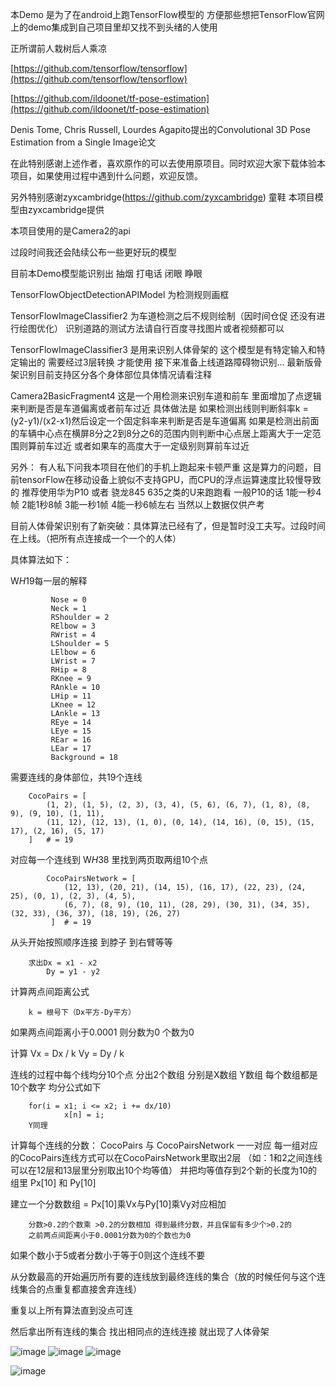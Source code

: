 ﻿本Demo 是为了在android上跑TensorFlow模型的
方便那些想把TensorFlow官网上的demo集成到自己项目里却又找不到头绪的人使用

正所谓前人栽树后人乘凉

[https://github.com/tensorflow/tensorflow](https://github.com/tensorflow/tensorflow)

[https://github.com/ildoonet/tf-pose-estimation](https://github.com/ildoonet/tf-pose-estimation)

Denis Tome, Chris Russell, Lourdes Agapito提出的Convolutional 3D Pose Estimation from a Single Image论文

在此特别感谢上述作者，喜欢原作的可以去使用原项目。同时欢迎大家下载体验本项目，如果使用过程中遇到什么问题，欢迎反馈。

另外特别感谢zyxcambridge(https://github.com/zyxcambridge) 童鞋
        本项目模型由zyxcambridge提供

本项目使用的是Camera2的api

过段时间我还会陆续公布一些更好玩的模型


目前本Demo模型能识别出 抽烟 打电话 闭眼 睁眼

TensorFlowObjectDetectionAPIModel 为检测规则画框

TensorFlowImageClassifier2   为车道检测之后不规则绘制（因时间仓促 还没有进行绘图优化）
识别道路的测试方法请自行百度寻找图片或者视频都可以

TensorFlowImageClassifier3  是用来识别人体骨架的  这个模型是有特定输入和特定输出的  需要经过3层转换 才能使用
接下来准备上线道路障碍物识别...
最新版骨架识别目前支持区分各个身体部位具体情况请看注释

Camera2BasicFragment4
这是一个用检测来识别车道和前车
里面增加了点逻辑来判断是否是车道偏离或者前车过近
具体做法是
如果检测出线则判断斜率k = (y2-y1)/(x2-x1)然后设定一个固定斜率来判断是否是车道偏离
如果是检测出前面的车辆中心点在横屏8分之2到8分之6的范围内则判断中心点居上距离大于一定范围则算前车过近
         或者如果车的高度大于一定级别则算前车过近
         
另外： 有人私下问我本项目在他们的手机上跑起来卡顿严重
       这是算力的问题，目前tensorFlow在移动设备上貌似不支持GPU，而CPU的浮点运算速度比较慢导致的
       推荐使用华为P10 或者 骁龙845 635之类的U来跑跑看 
       一般P10的话 1能一秒4帧  2能1秒8帧   3能一秒1帧  4能一秒6帧左右
       当然以上数据仅供产考
         


目前人体骨架识别有了新突破：具体算法已经有了，但是暂时没工夫写。过段时间在上线。（把所有点连接成一个一个的人体）

具体算法如下：
 
W*H*19每一层的解释

             Nose = 0
             Neck = 1
             RShoulder = 2
             RElbow = 3
             RWrist = 4
             LShoulder = 5
             LElbow = 6
             LWrist = 7
             RHip = 8
             RKnee = 9
             RAnkle = 10
             LHip = 11
             LKnee = 12
             LAnkle = 13
             REye = 14
             LEye = 15
             REar = 16
             LEar = 17
             Background = 18
             
需要连线的身体部位，共19个连线

        CocoPairs = [
            (1, 2), (1, 5), (2, 3), (3, 4), (5, 6), (6, 7), (1, 8), (8, 9), (9, 10), (1, 11),
            (11, 12), (12, 13), (1, 0), (0, 14), (14, 16), (0, 15), (15, 17), (2, 16), (5, 17)
        ]   # = 19
             
对应每一个连线到 W*H*38 里找到两页取两组10个点

            CocoPairsNetwork = [
                (12, 13), (20, 21), (14, 15), (16, 17), (22, 23), (24, 25), (0, 1), (2, 3), (4, 5),
                (6, 7), (8, 9), (10, 11), (28, 29), (30, 31), (34, 35), (32, 33), (36, 37), (18, 19), (26, 27)
             ]  # = 19
从头开始按照顺序连接 到脖子 到右臂等等

        求出Dx = x1 - x2
            Dy = y1 - y2
            
计算两点间距离公式

        k = 根号下（Dx平方-Dy平方）

如果两点间距离小于0.0001 则分数为0 个数为0

计算    Vx = Dx / k
        Vy = Dy / k

连线的过程中每个线均分10个点  分出2个数组 分别是X数组 Y数组 每个数组都是10个数字
均分公式如下

        for(i = x1; i <= x2; i += dx/10)
                x[n] = i;
        Y同理
        
计算每个连线的分数：
        CocoPairs 与 CocoPairsNetwork 一一对应
        每一组对应的CocoPairs连线方式可以在CocoPairsNetwork里取出2层
        （如：1和2之间连线 可以在12层和13层里分别取出10个均等值）
        并把均等值存到2个新的长度为10的组里
        Px[10] 和 Py[10]
        
建立一个分数数组 = Px[10]乘Vx与Py[10]乘Vy对应相加
        
        分数>0.2的个数乘 >0.2的分数相加 得到最终分数，并且保留有多少个>0.2的
        之前两点间距离小于0.0001分数为0的个数也为0
        
如果个数小于5或者分数小于等于0则这个连线不要

从分数最高的开始遍历所有要的连线放到最终连线的集合（放的时候任何与这个连线集合的点重复都直接舍弃连线）

重复以上所有算法直到没点可连

然后拿出所有连线的集合 找出相同点的连线连接 就出现了人体骨架

![image](https://github.com/yuxitong/TensorFlowDemo/blob/master/image/face.gif)  ![image](https://github.com/yuxitong/TensorFlowDemo/blob/master/image/road.gif)  ![image](https://github.com/yuxitong/TensorFlowDemo/blob/master/image/body.gif)

![image](https://github.com/yuxitong/TensorFlowDemo/blob/master/image/carAndLine.gif)